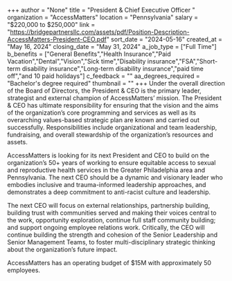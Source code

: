 +++
author = "None"
title = "President & Chief Executive Officer "
organization = "AccessMatters"
location = "Pennsylvania"
salary = "$220,000 to $250,000"
link = "https://bridgepartnersllc.com/assets/pdf/Position-Description-AccessMatters-President-CEO.pdf"
sort_date = "2024-05-16"
created_at = "May 16, 2024"
closing_date = "May 31, 2024"
a_job_type = ["Full Time"]
b_benefits = ["General Benefits","Health Insurance","Paid Vacation","Dental","Vision","Sick time","Disability insurance","FSA","Short-term disability insurance","Long-term disability insurance","paid time off","and 10 paid holidays"]
c_feedback = ""
aa_degrees_required = "Bachelor's degree required"
thumbnail = ""
+++
Under the overall direction of the Board of Directors, the President & CEO is the primary leader, strategist and external champion of AccessMatters’ mission. The President & CEO has ultimate responsibility for ensuring that the vision and the aims of the organization’s core programming and services as well as its overarching values-based strategic plan are known and carried out successfully.  Responsibilities include organizational and team leadership, fundraising, and overall stewardship of the organization’s resources and assets. 


AccessMatters is looking for its next President and CEO to build on the organization’s 50+ years of working to ensure equitable access to sexual and reproductive health services in the Greater Philadelphia area and Pennsylvania. The next CEO should be a dynamic and visionary leader who embodies inclusive and trauma-informed leadership approaches, and demonstrates a deep commitment to anti-racist culture and leadership. 

The next CEO will focus  on external relationships, partnership building, building trust with communities served and making their voices central to the work, opportunity exploration, continue full staff community building; and support ongoing employee relations work.  Critically, the CEO will continue building the strength and cohesion of the Senior Leadership and Senior Management Teams, to foster multi-disciplinary strategic thinking about the organization’s future impact. 

AccessMatters has an operating budget of $15M with approximately 50 employees. 
